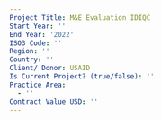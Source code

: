 ```yaml
---
Project Title: M&E Evaluation IDIQC
Start Year: ''
End Year: '2022'
ISO3 Code: ''
Region: ''
Country: ''
Client/ Donor: USAID
Is Current Project? (true/false): ''
Practice Area:
  - ''
Contract Value USD: ''
---
```

